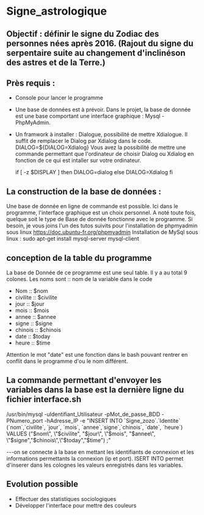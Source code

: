 # Signe_astrologique

## Objectif : définir le signe du Zodiac des personnes nées après 2016. (Rajout du signe du serpentaire suite au changement d'inclinéson des astres et de la Terre.)

## Près requis : 
- Console pour lancer le programme
- Une base de données est à prévoir. Dans le projet, la base de donnée est une base comportant une interface graphique : Mysql - PhpMyAdmin.
- Un framwork à installer : Dialogue, possibilité de mettre Xdialogue. Il suffit de remplacer le Dialog par Xdialog dans le code. 
DIALOG=${DIALOG=Xdialog}
Vous avez la possibilité de mettre une commande permettant que l'ordinateur de choisir Dialog ou Xdialog en fonction de ce qui est intaller sur votre ordinateur. 
 
  if [ -z $DISPLAY ]
  then
	DIALOG=dialog
  else
	DIALOG=Xdialog
  fi
 
 
## La construction de la base de données : 
Une base de donnée en ligne de commande est possible. Ici dans le programme, l'interface graphique est un choix personnel. A noté toute fois, quelque soit le type de Base de donnée fonctionne avec le programme. 
Si besoin, je vous joins l'un des tutos suivits pour l'installation de phpmyadmin sous linux https://doc.ubuntu-fr.org/phpmyadmin
Installation de MySql sous linux : sudo apt-get install mysql-server mysql-client

## conception de la table du programme
La base de Donnée de ce programme est une seul table. Il y a au total 9 colones.
Les noms sont :: nom de la variable dans le code
- Nom         :: $nom
- civilite    :: $civilite
- jour        :: $jour
- mois        :: $mois
- annee       :: $annee
- signe       :: $signe
- chinois     :: $chinois
- date        :: $today
- heure       :: $time


Attention le mot "date" est une fonction dans le bash pouvant rentrer en conflit dans le programme d'ou le nom différent. 

## La commande permettant d'envoyer les variables dans la base est la dernière ligne du fichier interface.sh
/usr/bin/mysql -uIdentifiant_Utilisateur -pMot_de_passe_BDD -PNumero_port -hAdresse_IP -e "INSERT INTO \`Signe_zozo\`.\`Identite\` (\`nom\`,\`civilite\`, \`jour\`, \`mois\`, \`annee\`,\`signe\`,\`chinois\`, \`date\`, \`heure\`) VALUES (\"$nom\", \"$civilite\", \"$jour\", \"$mois\", \"$annee\", \"$signe\",\"$chinois\",\"$today\",\"$time\") ;"

---on se connecte à la base en mettant les identifiants de connexion et les informations permettants la connexion (ip et port). ISERT INTO permet d'inserer dans les colognes les valeurs enregistrés dans les variables. 

## Evolution possible

- Effectuer des statistiques sociologiques
- Développer l'interface pour mettre des couleurs
